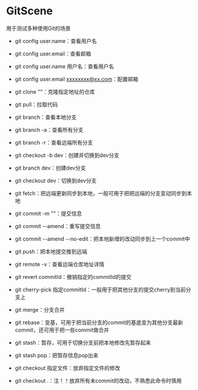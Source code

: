 # GitScene
用于测试多种使用Git的场景

- git config user.name：查看用户名
- git config user.email：查看邮箱
- git config user.name 用户名：查看用户名
- git config user.email xxxxxxxx@xx.com：配置邮箱

- git clone ""：克隆指定地址的仓库
- git pull：拉取代码
- git branch：查看本地分支
- git branch -a：查看所有分支
- git branch -r：查看远端所有分支
- git checkout -b dev：创建并切换到dev分支
- git branch dev：创建dev分支
- git checkout dev：切换到dev分支
- git fetch：把远端更新同步到本地，一般可用于把把远端的分支变动同步到本地

- git commit -m ""：提交信息
- git commit --amend：重写提交信息
- git commit --amend --no-edit：把本地新增的改动同步到上一个commit中


- git push：把本地提交推到远端
- git remote -v：查看远端仓库地址详情

- git revert commitId：撤销指定的commitId的提交
- git cherry-pick 指定commitId：一般用于把其他分支的提交cherry到当前分支上

- git merge：分支合并
- git rebase：变基，可用于把当前分支的commit的基底变为其他分支最新commit，还可用于把一些commit做合并

- git stash：暂存，可用于切换分支前把本地修改先暂存起来
- git stash pop：把暂存信息pop出来
- git checkout 指定文件：放弃指定文件的修改
- git checkout .：注！！放弃所有未commit的改动，不熟悉此命令时慎用




